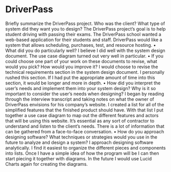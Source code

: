 # DriverPass
 Briefly summarize the DriverPass project. Who was the client? What type of system did they want you to design? The DriverPass project’s goal is to help student driving with passing their exams. The DriverPass school wanted a web-based application for their students and staff. DriverPass would like a system that allows scheduling, purchases, test, and resource hosting. • What did you do particularly well? I believe I did well with the system design document. The use case diagram turned out very well in particular. • If you could choose one part of your work on these documents to revise, what would you pick? How would you improve it? I would choose to revise the technical requirements section in the system design document. I personally rushed this section. If I had put the appropriate amount of time into this section, it would be longer and more in depth. • How did you interpret the user’s needs and implement them into your system design? Why is it so important to consider the user’s needs when designing? I began by reading through the interview transcript and taking notes on what the owner of DriverPass envisions for his company’s website. I created a list for all of the simplified features that the finished product should have. With that list I put together a use case diagram to map out the different features and actors that will be using this website. It’s essential as any sort of contractor to understand and listen to the client’s needs. There is a lot of information that can be gathered from a face-to-face conversation. • How do you approach designing software? What techniques or strategies would you use in the future to analyze and design a system? I approach designing software analytically. I find it easiest to organize the different pieces and components into lists. Once I have a simple idea of how the program will be I can then start piecing it together with diagrams. In the future I would use Lucid Charts again for creating the diagrams.
